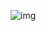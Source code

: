 ![img](https://user-images.githubusercontent.com/63346676/84618853-07d56b80-aef1-11ea-90c6-7986e984e701.jpg)
